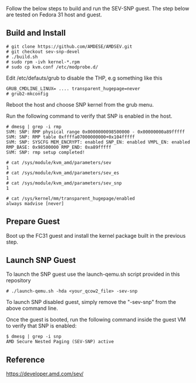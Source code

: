 Follow the below steps to build and run the SEV-SNP guest. The step below are tested on Fedora 31 host and guest.

## Build and Install

````
# git clone https://github.com/AMDESE/AMDSEV.git
# git checkout sev-snp-devel
# ./build.sh
# sudo rpm -ivh kernel-*.rpm
# sudo cp kvm.conf /etc/modprobe.d/
````

Edit /etc/defauts/grub to disable the THP, e.g something like this
````
GRUB_CMDLINE_LINUX= .... transparent_hugepage=never
# grub2-mkconfig
````

Reboot the host and choose SNP kernel from the grub menu. 

Run the following command to verify that SNP is enabled in the host.

````
# dmesg | grep -i rmp
SVM: SNP: RMP physical range 0x0000000098500000 - 0x00000000a89fffff
SVM: SNP: RMP table 0xffffa07000000000+0x104fffff
SVM: SNP: SYSCFG MEM_ENCRYPT: enabled SNP_EN: enabled VMPL_EN: enabled RMP_BASE: 0x98500000 RMP_END: 0xa89fffff
SVM: SNP: rmp setup completed!

# cat /sys/module/kvm_amd/parameters/sev
1
# cat /sys/module/kvm_amd/parameters/sev_es 
1
# cat /sys/module/kvm_amd/parameters/sev_snp 
1

# cat /sys/kernel/mm/transparent_hugepage/enabled
always madvise [never]

````

## Prepare Guest

Boot up the FC31 guest and install the kernel package built in the previous step.

## Launch SNP Guest

To launch the SNP guest use the launch-qemu.sh script provided in this repository

````
# ./launch-qemu.sh -hda <your_qcow2_file> -sev-snp
````

To launch SNP disabled guest, simply remove the "-sev-snp" from the above command line.

Once the guest is booted, run the following command inside the guest VM to verify that SNP is enabled:

````
$ dmesg | grep -i snp
AMD Secure Nested Paging (SEV-SNP) active
````

## Reference

https://developer.amd.com/sev/
